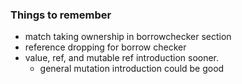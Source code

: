 ### Things to remember
* match taking ownership in borrowchecker section
* reference dropping for borrow checker
* value, ref, and mutable ref introduction sooner.
  - general mutation introduction could be good

